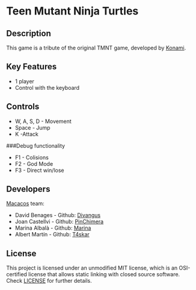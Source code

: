 # Teen Mutant Ninja Turtles

## Description

This game is a tribute of the original TMNT game, developed by [Konami](https://www.konami.com/en/).

## Key Features

 - 1 player
 - Control with the keyboard
 
## Controls

- W, A, S, D  - Movement
- Space - Jump
- K -Attack

###Debug functionality

- F1 - Colisions
- F2 - God Mode
- F3 - Direct win/lose

## Developers
[Macacos](https://github.com/Divangus/Macacos) team:

 - David Benages - Github: [Divangus](https://github.com/Divangus)
 - Joan Castellvi - Github: [PinChimera](https://github.com/PinChimera)
 - Marina Albalà - Github: [Marina](https://github.com/Vizalt)
 - Albert Martín - Github: [T4skar](https://github.com/T4skar)
 

## License

This project is licensed under an unmodified MIT license, which is an OSI-certified license that allows static linking with closed source software. Check [LICENSE](LICENSE) for further details.
